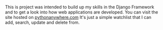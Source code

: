 This is project was intended to build up my skills in the Django Framework and to get a look into how web applications are developed.
You can visit the site hosted on [pythonanywhere.com](https://kevlar12345.pythonanywhere.com/)
It's just a simple watchlist that I can add, search, update and delete from.
